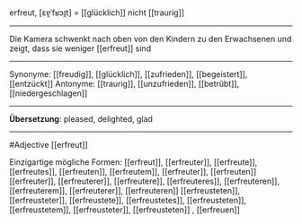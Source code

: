 erfreut, [ɛɐ̯ˈfʁɔɪ̯t] = [[glücklich]]
nicht [[traurig]]

---
Die Kamera schwenkt nach oben von den Kindern zu den Erwachsenen und zeigt, dass sie weniger [[erfreut]] sind


---
Synonyme: [[freudig]], [[glücklich]], [[zufrieden]], [[begeistert]], [[entzückt]]
Antonyme: [[traurig]], [[unzufrieden]], [[betrübt]], [[niedergeschlagen]]

---
**Übersetzung**:
pleased, delighted, glad

---
#Adjective [[erfreut]]


Einzigartige mögliche Formen: 
[[erfreut]], [[erfreuter]], [[erfreute]], [[erfreutes]], [[erfreuten]], [[erfreutem]], [[erfreuter]], [[erfreuten]]
[[erfreuter]], [[erfreuterer]], [[erfreutere]], [[erfreuteres]], [[erfreuteren]], [[erfreuterem]], [[erfreuterer]], [[erfreuteren]]
[[erfreusteten]], [[erfreusteter]], [[erfreustete]], [[erfreustetes]], [[erfreusteten]], [[erfreustetem]], [[erfreusteter]], [[erfreusteten]]
, [[erfreuen]]